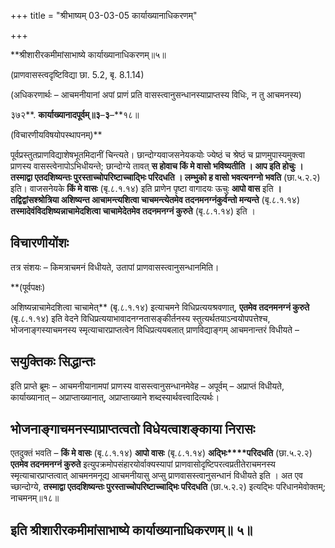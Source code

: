 +++
title = "श्रीभाष्यम् 03-03-05 कार्याख्यानाधिकरणम्"

+++
<div claऽऽ="elementor-widget-container">

**श्रीशारीरकमीमांसाभाष्ये कार्याख्यानाधिकरणम्॥५॥

(प्राणवासस्त्वदृष्टिविद्या छा. 5.2, बृ. 8.1.14)

(अधिकरणार्थः – आचमनीयानां अपां प्राणं प्रति वासस्त्वानुसन्धानस्याप्राप्तस्य विधिः, न तु आचमनस्य)

३७२**. **कार्याख्यानादपूर्वम्॥३**–**३**–**१८॥

(विचारणीयविषयोपस्थापनम्)**

पूर्वप्रस्तुतप्राणविद्याशेषभूतमिदानीं चिन्त्यते। छान्दोग्यवाजसनेयकयोः ज्येष्ठं च श्रेष्ठं च प्राणमुपास्यमुक्त्वा प्राणस्य वासस्त्वेनापोऽभिधीयन्ते; छान्दोग्ये तावत् **स होवाच किं मे वासो भविष्यतीति । आप इति होचुः । तस्माद्वा एतदशिष्यन्तः पुरस्ताच्चोपरिष्टाच्चाद्भिः परिदधति । लम्भुको ह वासो भवत्यनग्नो भवति** (छा.५.२.२) इति। वाजसनेयके **किं मे वासः** (बृ.८.१.१४) इति प्राणेन पृष्टा वागादयः ऊचुः **आपो वास** इति **। तद्विद्वांसश्श्रोत्रिया अशिष्यन्त आचामन्त्यशित्वा चाचमन्त्येतमेव तदनमनग्नंकुर्वन्तो मन्यन्ते** (बृ.८.१.१४)
**तस्मादेवंविदशिष्यन्नाचामेदशित्वा चाचामेदेतमेव तदनमनग्नं कुरुते** (बृ.८.१.१४) इति ।

## विचारणीयोंशः

तत्र संशयः – किमत्राचमनं विधीयते, उतापां प्राणवासस्त्वानुसन्धानमिति।

**(पूर्वपक्षः)

अशिष्यन्नाचामेदशित्वा चाचामेत्** (बृ.८.१.१४) इत्याचमने विधिप्रत्ययश्रवणात्, **एतमेव तदनमनग्नं कुरुते** (बृ.८.१.१४) इति वेदने विधिप्रत्ययाभावादनग्नतासङ्कीर्तनस्य स्तुत्यर्थतयाऽन्वयोपपत्तेश्च, भोजनाङ्गस्याचमनस्य स्मृत्याचारप्राप्तत्वेन विधिप्रत्ययबलात् प्राणविद्याङ्गम् आचमनान्तरं विधीयते –

## सयुक्तिकः सिद्धान्तः

इति प्राप्ते ब्रूमः – आचमनीयानामपां प्राणस्य वासस्त्वानुसन्धानमेवेह – अपूर्वम् – अप्राप्तं विधीयते, कार्याख्यानात् – अप्राप्ताख्यानात्, अप्राप्ताख्याने शब्दस्यार्थवत्त्वादित्यर्थः।

## भोजनाङ्गाचमनस्याप्राप्तत्वतो विधेयत्वाशङ्काया निरासः

एतदुक्तं भवति – **किं मे वासः** (बृ.८.१.१४) **आपो वासः** (बृ.८.१.१४) **अद्भिः****परिदधति** (छा.५.२.२) **एतमेव तदनमनग्नं कुरुते** इत्युपक्रमोपसंहारयोर्वाक्यस्यापां प्राणवासोदृष्टिपरत्वप्रतीतेराचमनस्य स्मृत्याचारप्राप्तत्वात् आचमनमनूद्य आचमनीयासु अप्सु प्राणवासस्त्वानुसन्धानं विधीयते इति । अत एव च्छान्दोग्ये, **तस्माद्वा एतदशिष्यन्तः पुरस्ताच्चोपरिष्टाच्चाद्भिः परिदधति** (छा.५.२.२) इत्यद्भिः परिधानमेवोक्तम्; नाचमनम्॥१८॥

## इति श्रीशारीरकमीमांसाभाष्ये कार्याख्यानाधिकरणम्॥ ५॥

</div>
